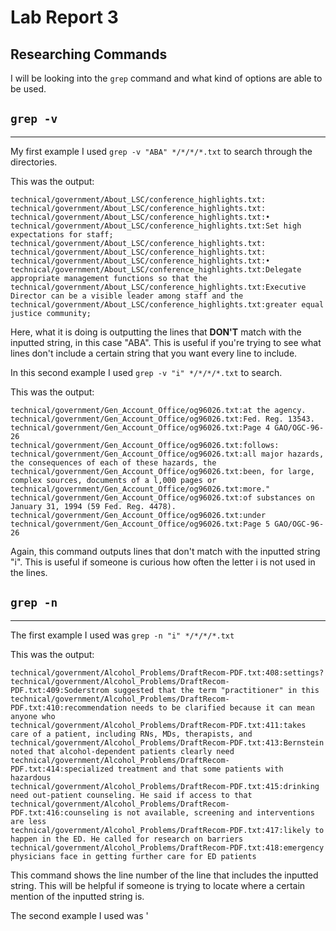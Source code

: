 # Lab Report 3

## Researching Commands

I will be looking into the `grep` command and what kind of options are able to be used.

## `grep -v`
---

My first example I used `grep -v "ABA" */*/*/*.txt` to search through the directories.


This was the output:

```
technical/government/About_LSC/conference_highlights.txt:
technical/government/About_LSC/conference_highlights.txt:
technical/government/About_LSC/conference_highlights.txt:•
technical/government/About_LSC/conference_highlights.txt:Set high expectations for staff;
technical/government/About_LSC/conference_highlights.txt:
technical/government/About_LSC/conference_highlights.txt:
technical/government/About_LSC/conference_highlights.txt:•
technical/government/About_LSC/conference_highlights.txt:Delegate appropriate management functions so that the
technical/government/About_LSC/conference_highlights.txt:Executive Director can be a visible leader among staff and the
technical/government/About_LSC/conference_highlights.txt:greater equal justice community;
```

Here, what it is doing is outputting the lines that **DON'T** match with the inputted string, in this case "ABA". This is useful if you're trying to see what lines don't include a certain string that you want every line to include.

In this second example I used `grep -v "i" */*/*/*.txt` to search.

This was the output:

```
technical/government/Gen_Account_Office/og96026.txt:at the agency.
technical/government/Gen_Account_Office/og96026.txt:Fed. Reg. 13543.
technical/government/Gen_Account_Office/og96026.txt:Page 4 GAO/OGC-96-26
technical/government/Gen_Account_Office/og96026.txt:follows:
technical/government/Gen_Account_Office/og96026.txt:all major hazards, the consequences of each of these hazards, the
technical/government/Gen_Account_Office/og96026.txt:been, for large, complex sources, documents of a l,000 pages or
technical/government/Gen_Account_Office/og96026.txt:more."
technical/government/Gen_Account_Office/og96026.txt:of substances on January 31, 1994 (59 Fed. Reg. 4478).
technical/government/Gen_Account_Office/og96026.txt:under
technical/government/Gen_Account_Office/og96026.txt:Page 5 GAO/OGC-96-26
```

Again, this command outputs lines that don't match with the inputted string "i". This is useful if someone is curious how often the letter i is not used in the lines.

## `grep -n`
---

The first example I used was `grep -n "i" */*/*/*.txt`

This was the output:

```
technical/government/Alcohol_Problems/DraftRecom-PDF.txt:408:settings?
technical/government/Alcohol_Problems/DraftRecom-PDF.txt:409:Soderstrom suggested that the term "practitioner" in this
technical/government/Alcohol_Problems/DraftRecom-PDF.txt:410:recommendation needs to be clarified because it can mean anyone who
technical/government/Alcohol_Problems/DraftRecom-PDF.txt:411:takes care of a patient, including RNs, MDs, therapists, and
technical/government/Alcohol_Problems/DraftRecom-PDF.txt:413:Bernstein noted that alcohol-dependent patients clearly need
technical/government/Alcohol_Problems/DraftRecom-PDF.txt:414:specialized treatment and that some patients with hazardous
technical/government/Alcohol_Problems/DraftRecom-PDF.txt:415:drinking need out-patient counseling. He said if access to that
technical/government/Alcohol_Problems/DraftRecom-PDF.txt:416:counseling is not available, screening and interventions are less
technical/government/Alcohol_Problems/DraftRecom-PDF.txt:417:likely to happen in the ED. He called for research on barriers
technical/government/Alcohol_Problems/DraftRecom-PDF.txt:418:emergency physicians face in getting further care for ED patients
```

This command shows the line number of the line that includes the inputted string. This will be helpful if someone is trying to locate where a certain mention of the inputted string is.

The second example I used was '
